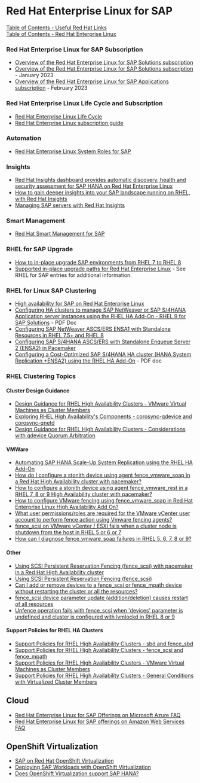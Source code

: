 # Red Hat Enterprise Linux for SAP  

[Table of Contents - Useful Red Hat Links](https://github.com/pslucas0212/UsefulRedHatLinks)  
[Table of Contents - Red Hat Enterprise Linux](https://github.com/pslucas0212/Red-Hat-Enterprise-Linux-Table-of-Contents)

### Red Hat Enterprise Linux for SAP Subscription
- [Overview of the Red Hat Enterprise Linux for SAP Solutions subscription](https://access.redhat.com/solutions/3082481)
- [Overview of the Red Hat Enterprise Linux for SAP Solutions subscription](https://access.redhat.com/solutions/3082481) - January 2023
- [Overview of the Red Hat Enterprise Linux for SAP Applications subscription](https://access.redhat.com/solutions/34169) - February 2023

### Red Hat Enterprise Linux Life Cycle and Subscription
- [Red Hat Enterprise Linux Life Cycle](https://access.redhat.com/support/policy/updates/errata)
- [Red Hat Enterprise Linux subscription guide](https://www.redhat.com/en/resources/Linux-rhel-subscription-guide)

### Automation
- [Red Hat Enterprise Linux System Roles for SAP](https://access.redhat.com/articles/4488731)

### Insights
- [Red Hat Insights dashboard provides automatic discovery, health and security assessment for SAP HANA on Red Hat Enterprise Linux](https://www.redhat.com/en/blog/red-hat-insights-dashboard-provides-automatic-discovery-health-and-security-assessment-sap-hana-red-hat-enterprise-linux)
- [How to gain deeper insights into your SAP landscape running on RHEL, with Red Hat Insights](https://www.redhat.com/en/blog/how-gain-deeper-insights-your-sap-landscape-running-rhel-red-hat-insights)
- [Managing SAP servers with Red Hat Insights](https://www.redhat.com/en/blog/managing-sap-servers-red-hat-insights)


### Smart Management
- [Red Hat Smart Management for SAP](https://www.redhat.com/en/blog/red-hat-smart-management-sap)

### RHEL for SAP Upgrade
- [How to in-place upgrade SAP environments from RHEL 7 to RHEL 8](https://access.redhat.com/solutions/5154031#preparing-non-cloud-or-byos-cloud-systems)
- [Supported in-place upgrade paths for Red Hat Enterprise Linux](https://access.redhat.com/articles/4263361) - See RHEL for SAP entries for additional information.

### RHEL for Linux SAP Clustering
- [High availability for SAP on Red Hat Enterprise Linux](https://www.redhat.com/en/blog/high-availability-sap-red-hat-enterprise-linux)
- [Configuring HA clusters to manage SAP NetWeaver or SAP S/4HANA Application server instances using the RHEL HA Add-On - RHEL 9 for SAP Solutions](https://access.redhat.com/documentation/en-us/red_hat_enterprise_linux_for_sap_solutions/9/pdf/configuring_ha_clusters_to_manage_sap_netweaver_or_sap_s4hana_application_server_instances_using_the_rhel_ha_add-on/red_hat_enterprise_linux_for_sap_solutions-9-configuring_ha_clusters_to_manage_sap_netweaver_or_sap_s4hana_application_server_instances_using_the_rhel_ha_add-on-en-us.pdf) - PDF Doc
- [Configuring SAP NetWeaver ASCS/ERS ENSA1 with Standalone Resources in RHEL 7.5+ and RHEL 8](https://access.redhat.com/articles/3569681)
- [Configuring SAP S/4HANA ASCS/ERS with Standalone Enqueue Server 2 (ENSA2) in Pacemaker](https://access.redhat.com/articles/3974941)
- [Configuring a Cost-Optimized SAP S/4HANA HA cluster (HANA System Replication +ENSA2) using the RHEL HA Add-On](https://access.redhat.com/documentation/en-us/red_hat_enterprise_linux_for_sap_solutions/8/pdf/configuring_a_cost-optimized_sap_s4hana_ha_cluster_hana_system_replication_ensa2_using_the_rhel_ha_add-on/red_hat_enterprise_linux_for_sap_solutions-8-configuring_a_cost-optimized_sap_s4hana_ha_cluster_hana_system_replication__ensa2__using_the_rhel_ha_add-on-en-us.pdf) - PDF doc

### RHEL Clustering Topics
#### Cluster Design Guidance
- [Design Guidance for RHEL High Availability Clusters - VMware Virtual Machines as Cluster Members](https://access.redhat.com/articles/3349791)
- [Exploring RHEL High Availability's Components - corosync-qdevice and corosync-qnetd](https://access.redhat.com/articles/2824121)
- [Design Guidance for RHEL High Availability Clusters - Considerations with qdevice Quorum Arbitration](https://access.redhat.com/articles/3135481)

#### VMWare
- [Automating SAP HANA Scale-Up System Replication using the RHEL HA Add-On](https://access.redhat.com/articles/3004101)
- [How do I configure a stonith device using agent fence_vmware_soap in a Red Hat High Availability cluster with pacemaker?](https://access.redhat.com/solutions/917813)
- [How to configure a stonith device using agent fence_vmware_rest in a RHEL 7, 8 or 9 High Availability cluster with pacemaker?](https://access.redhat.com/solutions/3510461)
- [How to configure VMware fencing using fence_vmware_soap in Red Hat Enterprise Linux High Availability Add On?](https://access.redhat.com/solutions/68064)
- [What user permissions/roles are required for the VMware vCenter user account to perform fence action using Vmware fencing agents?](https://access.redhat.com/solutions/82333)
- [fence_scsi on VMware vCenter / ESXi fails when a cluster node is shutdown from the host in RHEL 5 or 6 or 7](https://access.redhat.com/solutions/457703)
- [How can I diagnose fence_vmware_soap failures in RHEL 5, 6, 7, 8 or 9?](https://access.redhat.com/solutions/473603)

#### Other
- [Using SCSI Persistent Reservation Fencing (fence_scsi) with pacemaker in a Red Hat High Availability cluster](https://access.redhat.com/articles/530533)
- [Using SCSI Persistent Reservation Fencing (fence_scsi)](https://access.redhat.com/articles/40112)
- [Can I add or remove devices to a fence_scsi or fence_mpath device without restarting the cluster or all the resources?](https://access.redhat.com/solutions/4526971)
- [fence_scsi device parameter update (addition/deletion) causes restart of all resources](https://access.redhat.com/solutions/3499471)
- [Unfence operation fails with fence_scsi when 'devices' parameter is undefined and cluster is configured with lvmlockd in RHEL 8 or 9](https://access.redhat.com/solutions/7010208)


#### Support Policies for RHEL HA Clusters
- [Support Policies for RHEL High Availability Clusters - sbd and fence_sbd](https://access.redhat.com/articles/2800691)
- [Support Policies for RHEL High Availability Clusters - fence_scsi and fence_mpath](https://access.redhat.com/articles/3078811)
- [Support Policies for RHEL High Availability Clusters - VMware Virtual Machines as Cluster Members](https://access.redhat.com/articles/3131271)
- [Support Policies for RHEL High Availability Clusters - General Conditions with Virtualized Cluster Members](https://access.redhat.com/articles/3131111)

## Cloud
- [Red Hat Enterprise Linux for SAP Offerings on Microsoft Azure FAQ](https://access.redhat.com/articles/5456301)
- [Red Hat Enterprise Linux for SAP offerings on Amazon Web Services FAQ](https://access.redhat.com/articles/3671571)

## OpenShift Virtualization
- [SAP on Red Hat OpenShift Virtualization](https://www.redhat.com/en/blog/sap-red-hat-openshift-virtualization)
- [Deploying SAP Workloads with OpenShift Virtualization](https://access.redhat.com/articles/7048369)
- [Does OpenShift Virtualization support SAP HANA?](https://access.redhat.com/solutions/6996642)

